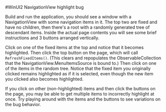 #WinUI2 NavigationView highlight bug

Build and run the application, you should see a window with a NavigationView with some navigation items in it. The top two are fixed and have no children, then there's a root with a randomly generated tree of descendant items. Inside the actual page contents you will see some brief instructions and 3 buttons arranged vertically.

Click on one of the fixed items at the top and notice that it becomes highlighted. Then click the top button on the page, which will call `RefreshFixedItems()`. (This clears and repopulates the ObservableCollection that the NavigationView.MenuItemsSource is bound to.) Then click on one of the items in the random tree. Notice that the fixed item you originally clicked remains highlighted as if it is selected, even though the new item you clicked also becomes highlighted.

If you click on other (non-highlighted) items and then click the buttons on the page, you may be able to get multiple items to incorrectly highlight at once. Try playing around with the items and the buttons to see variations on the bug behavior.